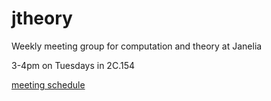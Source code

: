 # jtheory
Weekly meeting group for computation and theory at Janelia

3-4pm on Tuesdays in 2C.154

[meeting schedule](meetings.md)
